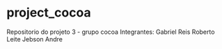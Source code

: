 # project_cocoa
Repositorio do projeto 3 - grupo cocoa
Integrantes:
    Gabriel Reis
    Roberto Leite
    Jebson Andre